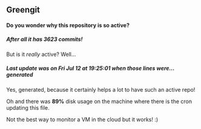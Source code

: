 ## Greengit

#### Do you wonder why this repository is so active?

##### After all it has 3623 commits!

But is it *really* active? Well...

##### Last update was on Fri Jul 12 at 19:25:01 when those lines were... generated

Yes, generated, because it certainly helps a lot to have such an active repo!

Oh and there was **89%** disk usage on the machine
where there is the cron updating this file.

Not the best way to monitor a VM in the cloud but it works! :)
